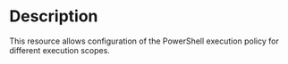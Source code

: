 # Description

This resource allows configuration of the PowerShell execution
policy for different execution scopes.
